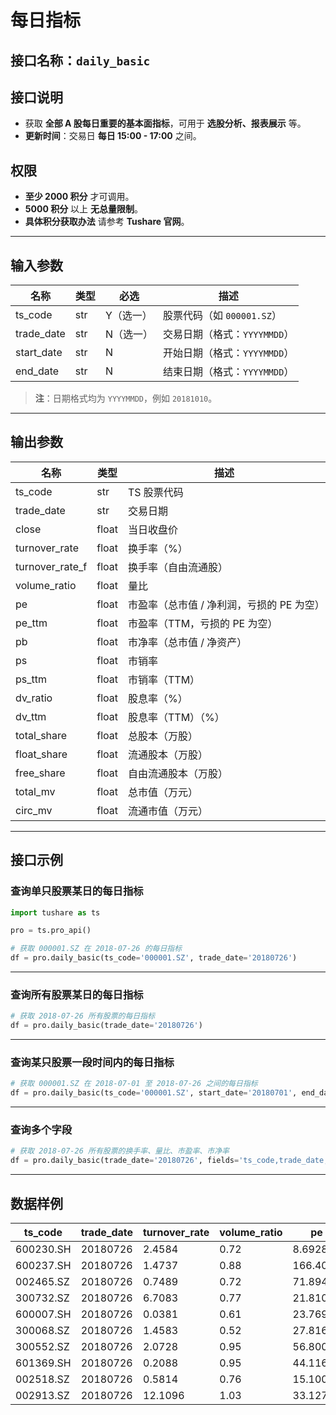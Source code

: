 # 每日指标

## 接口名称：`daily_basic`

## 接口说明
- 获取 **全部 A 股每日重要的基本面指标**，可用于 **选股分析、报表展示** 等。
- **更新时间**：交易日 **每日 15:00 - 17:00** 之间。

## **权限**
- **至少 2000 积分** 才可调用。
- **5000 积分** 以上 **无总量限制**。
- **具体积分获取办法** 请参考 **Tushare 官网**。

---

## **输入参数**

| 名称        | 类型  | 必选 | 描述 |
|------------|------|------|------------------------------|
| ts_code    | str  | Y（选一） | 股票代码（如 `000001.SZ`） |
| trade_date | str  | N（选一） | 交易日期（格式：`YYYYMMDD`） |
| start_date | str  | N    | 开始日期（格式：`YYYYMMDD`） |
| end_date   | str  | N    | 结束日期（格式：`YYYYMMDD`） |

> **注**：日期格式均为 `YYYYMMDD`，例如 `20181010`。

---

## **输出参数**

| 名称            | 类型  | 描述 |
|----------------|------|------------------------------|
| ts_code        | str  | TS 股票代码 |
| trade_date     | str  | 交易日期 |
| close          | float | 当日收盘价 |
| turnover_rate  | float | 换手率（%） |
| turnover_rate_f | float | 换手率（自由流通股） |
| volume_ratio   | float | 量比 |
| pe            | float | 市盈率（总市值 / 净利润，亏损的 PE 为空） |
| pe_ttm        | float | 市盈率（TTM，亏损的 PE 为空） |
| pb            | float | 市净率（总市值 / 净资产） |
| ps            | float | 市销率 |
| ps_ttm        | float | 市销率（TTM） |
| dv_ratio      | float | 股息率（%） |
| dv_ttm       | float | 股息率（TTM）（%） |
| total_share   | float | 总股本（万股） |
| float_share   | float | 流通股本（万股） |
| free_share    | float | 自由流通股本（万股） |
| total_mv      | float | 总市值（万元） |
| circ_mv       | float | 流通市值（万元） |

---

## **接口示例**

### **查询单只股票某日的每日指标**
```python
import tushare as ts

pro = ts.pro_api()

# 获取 000001.SZ 在 2018-07-26 的每日指标
df = pro.daily_basic(ts_code='000001.SZ', trade_date='20180726')
```

---

### **查询所有股票某日的每日指标**
```python
# 获取 2018-07-26 所有股票的每日指标
df = pro.daily_basic(trade_date='20180726')
```

---

### **查询某只股票一段时间内的每日指标**
```python
# 获取 000001.SZ 在 2018-07-01 至 2018-07-26 之间的每日指标
df = pro.daily_basic(ts_code='000001.SZ', start_date='20180701', end_date='20180726')
```

---

### **查询多个字段**
```python
# 获取 2018-07-26 所有股票的换手率、量比、市盈率、市净率
df = pro.daily_basic(trade_date='20180726', fields='ts_code,trade_date,turnover_rate,volume_ratio,pe,pb')
```

---

## **数据样例**

| ts_code   | trade_date | turnover_rate | volume_ratio | pe      | pb     |
|-----------|-----------|---------------|--------------|---------|--------|
| 600230.SH | 20180726  | 2.4584        | 0.72         | 8.6928  | 3.7203 |
| 600237.SH | 20180726  | 1.4737        | 0.88         | 166.4001 | 1.8868 |
| 002465.SZ | 20180726  | 0.7489        | 0.72         | 71.8943 | 2.6391 |
| 300732.SZ | 20180726  | 6.7083        | 0.77         | 21.8101 | 3.2513 |
| 600007.SH | 20180726  | 0.0381        | 0.61         | 23.7696 | 2.3774 |
| 300068.SZ | 20180726  | 1.4583        | 0.52         | 27.8166 | 1.7549 |
| 300552.SZ | 20180726  | 2.0728        | 0.95         | 56.8004 | 2.9279 |
| 601369.SH | 20180726  | 0.2088        | 0.95         | 44.1163 | 1.8001 |
| 002518.SZ | 20180726  | 0.5814        | 0.76         | 15.1004 | 2.5626 |
| 002913.SZ | 20180726  | 12.1096       | 1.03         | 33.1279 | 2.9217 |
